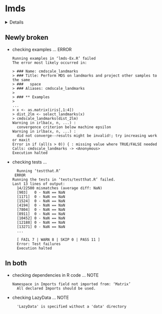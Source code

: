 # lmds

<details>

* Version: 0.1.0
* GitHub: https://github.com/dynverse/lmds
* Source code: https://github.com/cran/lmds
* Date/Publication: 2019-09-27 09:10:02 UTC
* Number of recursive dependencies: 47

Run `revdep_details(, "lmds")` for more info

</details>

## Newly broken

*   checking examples ... ERROR
    ```
    Running examples in ‘lmds-Ex.R’ failed
    The error most likely occurred in:
    
    > ### Name: cmdscale_landmarks
    > ### Title: Perform MDS on landmarks and project other samples to the same
    > ###   space
    > ### Aliases: cmdscale_landmarks
    > 
    > ### ** Examples
    > 
    ...
    > x <- as.matrix(iris[,1:4])
    > dist_2lm <- select_landmarks(x)
    > cmdscale_landmarks(dist_2lm)
    Warning in irlba(x, n, ...) :
      convergence criterion below machine epsilon
    Warning in irlba(x, n, ...) :
      did not converge--results might be invalid!; try increasing work or maxit
    Error in if (all(s > 0)) { : missing value where TRUE/FALSE needed
    Calls: cmdscale_landmarks -> <Anonymous>
    Execution halted
    ```

*   checking tests ...
    ```
      Running ‘testthat.R’
     ERROR
    Running the tests in ‘tests/testthat.R’ failed.
    Last 13 lines of output:
      14/22500 mismatches (average diff: NaN)
      [903]   0 - NaN == NaN
      [1171]  0 - NaN == NaN
      [1524]  0 - NaN == NaN
      [4194]  0 - NaN == NaN
      [7804]  0 - NaN == NaN
      [8911]  0 - NaN == NaN
      [10452] 0 - NaN == NaN
      [12188] 0 - NaN == NaN
      [13271] 0 - NaN == NaN
      ...
      
      [ FAIL 7 | WARN 8 | SKIP 0 | PASS 11 ]
      Error: Test failures
      Execution halted
    ```

## In both

*   checking dependencies in R code ... NOTE
    ```
    Namespace in Imports field not imported from: ‘Matrix’
      All declared Imports should be used.
    ```

*   checking LazyData ... NOTE
    ```
      'LazyData' is specified without a 'data' directory
    ```

